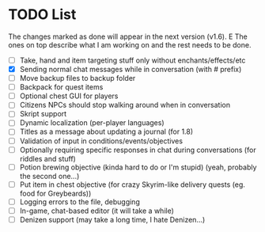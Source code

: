 # TODO List

The changes marked as done will appear in the next version (v1.6). E The ones on top describe what I am working on and the rest needs to be done.

* [ ] Take, hand and item targeting stuff only without enchants/effects/etc
* [X] Sending normal chat messages while in conversation (with # prefix)
* [ ] Move backup files to backup folder
* [ ] Backpack for quest items
* [ ] Optional chest GUI for players
* [ ] Citizens NPCs should stop walking around when in conversation
* [ ] Skript support
* [ ] Dynamic localization (per-player languages)
* [ ] Titles as a message about updating a journal (for 1.8)
* [ ] Validation of input in conditions/events/objectives
* [ ] Optionally requiring specific responses in chat during conversations (for riddles and stuff)
* [ ] Potion brewing objective (kinda hard to do or I'm stupid) (yeah, probably the second one...)
* [ ] Put item in chest objective (for crazy Skyrim-like delivery quests (eg. food for Greybeards))
* [ ] Logging errors to the file, debugging
* [ ] In-game, chat-based editor (it will take a while)
* [ ] Denizen support (may take a long time, I hate Denizen...)
